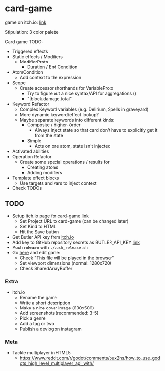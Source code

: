 # card-game

game on itch.io: [link](https://thewarlock.itch.io/card-game)

Stipulation: 3 color palette

Card game TODO:

- Triggered effects
- Static effects / Modifiers
  - ModifierProto
    - Duration / End Condition
- AtomCondition
  - Add context to the expression
- Scope
  - Create accessor shorthands for VariableProto
    - Try to figure out a nice syntax/API for aggregations ()
    - "|block.damage.total"
- Keyword Refactor
  - Complex Keyword variables (e.g. Delirium, Spells in graveyard)
  - More dynamic keyword/effect lookup?
  - Maybe separate keywords into different kinds:
    - Composite / Higher-Order
      - Always inject state so that card don't have to explicitly get it from the state
    - Simple
      - Acts on one atom, state isn't injected
- Activated abilities
- Operation Refactor
  - Create some special operations / results for
    - Creating atoms
    - Adding modifiers
- Template effect blocks
  - Use targets and vars to inject context
- Check TODOs

## TODO

- Setup itch.io page for card-game [link](https://itch.io/game/new)
  - Set Project URL to card-game (can be changed later)
  - Set Kind to HTML
  - Hit the Save button
- Get Butler API key from [itch.io](https://itch.io/user/settings/api-keys)
- Add key to GitHub repository secrets as BUTLER_API_KEY [link](https://github.com/bjornarprytz/card-game/settings/secrets/actions)
- Push release with `./push_release.sh`
- Go [here](https://itch.io/game/new) and edit game:
  - Check "This file will be played in the browser"
  - Set viewport dimensions (normal: 1280x720)
  - Check SharedArrayBuffer

### Extra

- itch.io
  - Rename the game
  - Write a short description
  - Make a nice cover image (630x500)
  - Add screenshots (recommended: 3-5)
  - Pick a genre
  - Add a tag or two
  - Publish a devlog on instagram

### Meta

- Tackle multiplayer in HTML5
  - https://www.reddit.com/r/godot/comments/bux2hs/how_to_use_godots_high_level_multiplayer_api_with/
